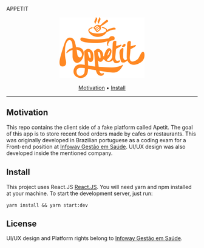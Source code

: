 APPETIT

<p align="center">
    <img src="src/public/icons/logo.svg"  title="Logo">
</p>


<p align="center">
    <a href="#motivation">Motivation</a> &bull;
    <a href="#install">Install</a>
</p>

-------


## Motivation

This repo contains the client side of a fake platform called Apetit. The goal of this app is to store recent food orders made by cafes or restaurants. This was originally developed in Brazilian portuguese as a coding exam for a Front-end position at [Infoway Gestão em Saúde](https://infoway-br.com). UI/UX design was also developed inside the mentioned company.


## Install

This project uses React.JS [React.JS](https://pt-br.reactjs.org/). You will need yarn and npm installed at your machine. To start the development server, just run:

```
yarn install && yarn start:dev
```

## License

UI/UX design and Platform rights belong to [Infoway Gestão em Saúde](https://infoway-br.com).